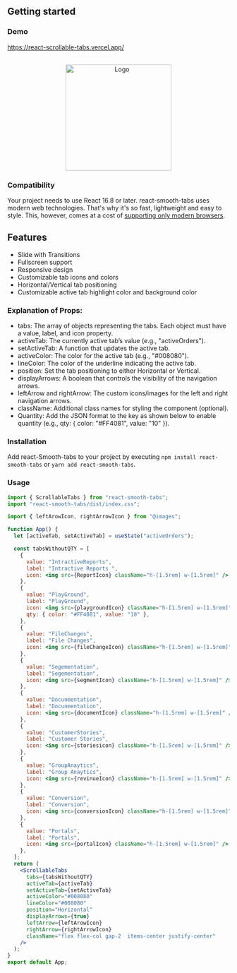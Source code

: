 ﻿## Getting started

### Demo

https://react-scrollable-tabs.vercel.app/

<br />
<div align="center">
  <a href="https://react-scrollable-tabs.vercel.app/">
    <img src="https://drive.google.com/uc?id=1vCrHcIzMHEQjgAwXwvFuSjc_BDOis3p3" alt="Logo"  style="max-width: 100%; height: 15rem; object-fit: cover;">
  </a>
</div>

### Compatibility

Your project needs to use React 16.8 or later. react-smooth-tabs uses modern web technologies. That's why it's so fast, lightweight and easy to style. This, however, comes at a cost of [supporting only modern browsers](https://caniuse.com/#feat=internationalization).

## Features

- Slide with Transitions
- Fullscreen support
- Responsive design
- Customizable tab icons and colors
- Horizontal/Vertical tab positioning
- Customizable active tab highlight color and background color

### Explanation of Props:

- tabs: The array of objects representing the tabs. Each object must have a value, label, and icon property.
- activeTab: The currently active tab’s value (e.g., "activeOrders").
- setActiveTab: A function that updates the active tab.
- activeColor: The color for the active tab (e.g., "#008080").
- lineColor: The color of the underline indicating the active tab.
- position: Set the tab positioning to either Horizontal or Vertical.
- displayArrows: A boolean that controls the visibility of the navigation arrows.
- leftArrow and rightArrow: The custom icons/images for the left and right navigation arrows.
- className: Additional class names for styling the component (optional).
- Quantity: Add the JSON format to the key as shown below to enable quantity (e.g., qty: { color: "#FF4081", value: "10" }).

### Installation

Add react-Smooth-tabs to your project by executing `npm install react-smooth-tabs` or `yarn add react-smooth-tabs`.

### Usage

```jsx
import { ScrollableTabs } from "react-smooth-tabs";
import "react-smooth-tabs/dist/index.css";
```

```jsx
import { leftArowIcon, rightArrowIcon } from "@images";

function App() {
  let [activeTab, setActiveTab] = useState("activeOrders");

  const tabsWithoutQTY = [
    {
      value: "IntractiveReports",
      label: "Intractive Reports ",
      icon: <img src={ReportIcon} className="h-[1.5rem] w-[1.5rem]" />,
    },
    {
      value: "PlayGround",
      label: "PlayGround",
      icon: <img src={playgroundIcon} className="h-[1.5rem] w-[1.5rem]" />,
      qty: { color: "#FF4081", value: "10" },
    },
    {
      value: "FileChanges",
      label: "File Changes",
      icon: <img src={fileChangeIcon} className="h-[1.5rem] w-[1.5rem]" />,
    },
    {
      value: "Segementation",
      label: "Segementation",
      icon: <img src={segmentIcon} className="h-[1.5rem] w-[1.5rem]" />,
    },
    {
      value: "Docunmentation",
      label: "Docunmentation",
      icon: <img src={documentIcon} className="h-[1.5rem] w-[1.5rem]" />,
    },
    {
      value: "CustomerStories",
      label: "Customer Stories",
      icon: <img src={storiesicon} className="h-[1.5rem] w-[1.5rem]" />,
    },
    {
      value: "GroupAnaytics",
      label: "Group Anaytics",
      icon: <img src={revinueIcon} className="h-[1.5rem] w-[1.5rem]" />,
    },
    {
      value: "Conversion",
      label: "Conversion",
      icon: <img src={conversionIcon} className="h-[1.5rem] w-[1.5rem]" />,
    },
    {
      value: "Portals",
      label: "Portals",
      icon: <img src={portalIcon} className="h-[1.5rem] w-[1.5rem]" />,
    },
  ];
  return (
    <ScrollableTabs
      tabs={tabsWithoutQTY}
      activeTab={activeTab}
      setActiveTab={setActiveTab}
      activeColor="#008080"
      lineColor="#008080"
      position="Horizontal"
      displayArrows={true}
      leftArrow={leftArowIcon}
      rightArrow={rightArrowIcon}
      className="flex flex-col gap-2  items-center justify-center"
    />
  );
}
export default App;
```
